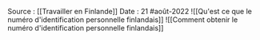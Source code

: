 Source : [[Travailler en Finlande]]
Date : 21 #août-2022 
![[Qu'est ce que le numéro d'identification personnelle finlandais]]
![[Comment obtenir le numéro d'identification personnelle finlandais]]